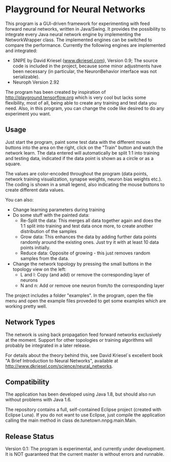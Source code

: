 # Playground for Neural Networks

This program is a GUI-driven framework for experimenting with feed forward neural networks, written in Java/Swing. It provides the possibility to integrate every Java neural network engine by implementing the NetworkWrapper class. The
implemented engines can be switched to compare the performance. Currently the following engines are implemented and integrated:

- SNIPE by David Kriesel (www.dkriesel.com), Version 0.9; The source code is included in the project, because some minor adjustments have been necessary (in particular, the NeuronBehavior interface was not serializable).
- Neuroph Version 2.92

The program has been created by inspiration of http://playground.tensorflow.org which is very cool but lacks some flexibility, most of all, being able to create any training and test data you need. Also, in this program, you can change the code like desired to do any experiment you want.

## Usage

Just start the program, paint some test data with the different mouse buttons into the area on the right, click on the "Train" button and watch the network learn. The data entered will automatically be split 1:1 into training and testing data, indicated if the data point is shown as a circle or as a square. 

The values are color-encoded throughout the program (data points, network training visualization, synapse weights, neuron bias weights etc.). The coding is shown in a small legend, also indicating the mouse buttons to create different data values. 

You can also:

- Change learning parameters during training 
- Do some stuff with the painted data:
	- Re-Split the data: This merges all data together again and does the 1:1 split into training and test data once more, to create another distribution of the samples 
	- Grow data: This enhances the data by adding further data points randomly around the existing ones. Just try it with at least 10 data points initially.
	- Reduce data: Opposite of growing - this just removes random samples from the data.
- Change the network topology by pressing the small buttons in the topology view on the left:
	- L and l: Copy (and add) or remove the corresponding layer of neurons 
	- N and n: Add or remove one neuron from/to the corresponding layer 

The project includes a folder "examples". In the program, open the file menu and open the example files proveded to get some examples which are working pretty well.  

## Network Types

The network is using back propagation feed forward networks exclusively at the moment. Support for other topologies or training algorithms will probably be integrated in a later release.

For details about the theory behind this, see David Kriesel´s excellent book "A Brief Introduction to Neural Networks", available at http://www.dkriesel.com/science/neural_networks.

## Compatibility

The application has been developed using Java 1.8, but should also run without problems with Java 1.6. 

The repository contains a full, self-contained Eclipse project (created with Eclipse Luna). If you do not want to use Eclipse, just compile the application calling the main method in class de.tunetown.nnpg.main.Main.

## Release Status

Version 0.1: The program is experimental, and currently under development. It is NOT guaranteed that the current master is without errors and runnable.   
